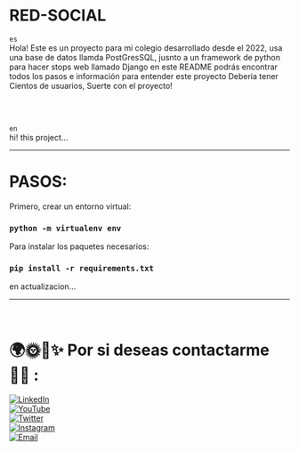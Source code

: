 # RED-SOCIAL

```es```
<br>
Hola! Este es un proyecto para mi colegio desarrollado desde el 2022, usa una base de datos llamda PostGresSQL, jusnto a un framework de python para hacer stops web llamado Django
en este README podrás encontrar todos los pasos e información para entender este proyecto 
Deberia tener Cientos de usuarios, Suerte con el proyecto!

<br>
<br>

```en```
<br>
hi! this project...

<hr/>

# PASOS:
Primero, crear un entorno virtual:
### `python -m virtualenv env`

Para instalar los paquetes necesarios:
### `pip install -r requirements.txt`

en actualizacion...

<hr/>

<br/>

# 🌍🌞🌃✨ Por si deseas contactarme 👨‍💻 :

[![LinkedIn](https://img.shields.io/badge/LinkedIn-Miguel_Angel_Diaz-0077B5?style=for-the-badge&logo=linkedin&logoColor=white&labelColor=101010)](https://www.linkedin.com/in/miguel-angel-diaz-858379297/)
<br/>
[![YouTube](https://img.shields.io/badge/YouTube-titooo-FF0000?style=for-the-badge&logo=youtube&logoColor=white&labelColor=101010)](https://www.youtube.com/channel/UC7TggInDtfL8HXmFeVtvSIg)
<br/>
[![Twitter](https://img.shields.io/badge/Twitter-@titooo159-1DA1F2?style=for-the-badge&logo=twitter&logoColor=white&labelColor=101010)](https://twitter.com/titooo159)
<br/>
[![Instagram](https://img.shields.io/badge/Instagram-@titoo.uvu-E4405F?style=for-the-badge&logo=instagram&logoColor=white&labelColor=101010)](https://www.instagram.com/titoo.uvu/)
<br/>
[![Email](https://img.shields.io/badge/miguelitodiaz169@gmail.com-MI_CORREO_PERSONAL-D14836?style=for-the-badge&logo=gmail&logoColor=white&labelColor=101010)](mailto:miguelitodiaz169@gmail.com)
